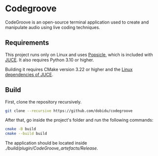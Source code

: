 # Codegroove
CodeGroove is an open-source terminal application used to create and manipulate audio using live coding techniques. 

## Requirements 

This project runs only on Linux and uses [Popsicle](https://github.com/juce-framework/JUCE/tree/develop?tab=readme-ov-file#building-examples), which is included with [JUCE](https://github.com/juce-framework/JUCE/tree/develop?tab=readme-ov-file#building-examples). It also requires Python 3.10 or higher.

Building it requires CMake version 3.22 or higher and the [Linux dependencies of JUCE](https://github.com/juce-framework/JUCE/blob/develop/docs/Linux%20Dependencies.md).

## Build

First, clone the repository recursively.

```bash
git clone --recursive https://github.com/dobidu/codegroove
```

After that, go inside the project's folder and run the following commands:

```bash
cmake -B build
cmake --build build
```

The application should be located inside *./build/plugin/CodeGroove_artefacts/Release*.